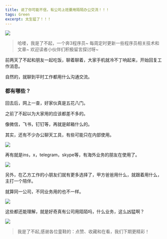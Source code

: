 ```yaml
---
title: 说了你可能不信，有公司上班要用陌陌办公交流！！！
tags: Green
excerpt: 太生猛了！！！
---
```



![](https://files.mdnice.com/user/26582/4cd1dad0-1188-4627-97b6-f66642924b82.jpg)


>哈喽，我是了不起，一个奔3程序员~
>每周定时更新一些程序员相关技术和文章~
>欢迎读者小伙伴们积极留言探讨呀~



前两天了不起和朋友一起吃饭，聊着聊着，大家手机就冷不丁响起来，开始回复工作消息。

自然的，就聊到平时工作都用什么沟通交流。

### 都有哪些？
回去后，网上一查，好家伙真是五花八门。

之前了不起以为大家用的应该都差不多的。

像微信，飞书，钉钉等，再就是邮箱什么的。

其实，还有不少办公聊天工具，有些可能只在内部使用。


![](https://files.mdnice.com/user/26582/693906a3-c3ae-433d-bef8-bf8126218d0f.jpg)

再有就是ins，x，telegram，skype等，有海外业务的朋友在使用了。


![](https://files.mdnice.com/user/26582/822aae6e-adb6-47dd-8340-d0437f76eb09.jpg)

另外，在乙方工作的小朋友们就有更多选择了，甲方爸爸用什么，就跟着用什么，主打一个陪伴。

就算同一公司，不同业务用的也不一样。

![](https://files.mdnice.com/user/26582/bc826b58-a012-4504-96eb-c7a5c7908df1.jpg)

这些都还能理解，就是好奇真有公司用陌陌吗，什么业务，这么凶猛啊？


![](https://files.mdnice.com/user/26582/998109d8-9fd9-4d3c-8c95-cfc4dad42888.jpg)


>我是了不起,感谢各位童鞋的：点赞、收藏和在看，我们下期更精彩！






